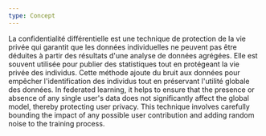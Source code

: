 ```yaml
---
type: Concept
---
```


La confidentialité différentielle est une technique de protection de la vie privée qui garantit que les données individuelles ne peuvent pas être déduites à partir des résultats d'une analyse de données agrégées. Elle est souvent utilisée pour publier des statistiques tout en protégeant la vie privée des individus. Cette méthode ajoute du bruit aux données pour empêcher l'identification des individus tout en préservant l'utilité globale des données. In federated learning, it helps to ensure that the presence or absence of any single user's data does not significantly affect the global model, thereby protecting user privacy. This technique involves carefully bounding the impact of any possible user contribution and adding random noise to the training process.